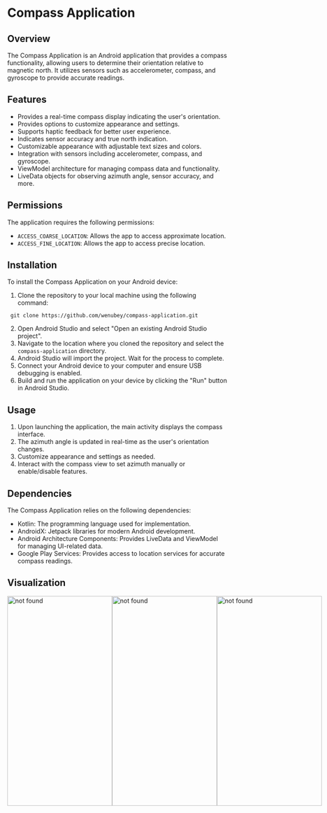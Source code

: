 
# Compass Application

## Overview

The Compass Application is an Android application that provides a compass functionality, allowing users to determine their orientation relative to magnetic north. It utilizes sensors such as accelerometer, compass, and gyroscope to provide accurate readings.

## Features

-  Provides a real-time compass display indicating the user's orientation.
- Provides options to customize appearance and settings.
- Supports haptic feedback for better user experience.
- Indicates sensor accuracy and true north indication.
-  Customizable appearance with adjustable text sizes and colors.
-  Integration with sensors including accelerometer, compass, and gyroscope.
-  ViewModel architecture for managing compass data and functionality.
-  LiveData objects for observing azimuth angle, sensor accuracy, and more.

## Permissions

The application requires the following permissions:

- `ACCESS_COARSE_LOCATION`: Allows the app to access approximate location.
- `ACCESS_FINE_LOCATION`: Allows the app to access precise location.

## Installation

To install the Compass Application on your Android device:

1. Clone the repository to your local machine using the following command:
```
 git clone https://github.com/wenubey/compass-application.git
 ```
2. Open Android Studio and select "Open an existing Android Studio project".
3. Navigate to the location where you cloned the repository and select the `compass-application` directory.
4. Android Studio will import the project. Wait for the process to complete.
5. Connect your Android device to your computer and ensure USB debugging is enabled.
6. Build and run the application on your device by clicking the "Run" button in Android Studio.

## Usage

1. Upon launching the application, the main activity displays the compass interface.
2. The azimuth angle is updated in real-time as the user's orientation changes.
3. Customize appearance and settings as needed.
4. Interact with the compass view to set azimuth manually or enable/disable features.

## Dependencies

The Compass Application relies on the following dependencies:

- Kotlin: The programming language used for implementation.
- AndroidX: Jetpack libraries for modern Android development.
- Android Architecture Components: Provides LiveData and ViewModel for managing UI-related data.
- Google Play Services: Provides access to location services for accurate compass readings.

## Visualization

<div style="display:flex">
    <img src="https://github.com/wenubey/CompassApp/blob/readme-md/app/src/main/assets/Screenshot_1.png" alt="not found" width="240" height="480">
    <img src="https://github.com/wenubey/CompassApp/blob/readme-md/app/src/main/assets/Screenshot_2.png" alt="not found" width="240" height="480">
    <img src="https://github.com/wenubey/CompassApp/blob/readme-md/app/src/main/assets/Screenshot_3.png" alt="not found" width="240" height="480">
</div>